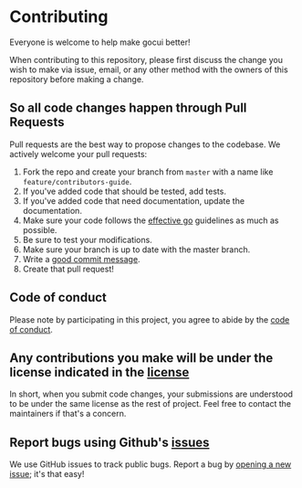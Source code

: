 # Contributing

Everyone is welcome to help make gocui better!

When contributing to this repository, please first discuss the change you wish
to make via issue, email, or any other method with the owners of this repository
before making a change. 

## So all code changes happen through Pull Requests
Pull requests are the best way to propose changes to the codebase. We actively
welcome your pull requests:

1. Fork the repo and create your branch from `master` with a name like `feature/contributors-guide`.
2. If you've added code that should be tested, add tests.
3. If you've added code that need documentation, update the documentation.
4. Make sure your code follows the [effective go](https://golang.org/doc/effective_go.html) guidelines as much as possible.
5. Be sure to test your modifications.
6. Make sure your branch is up to date with the master branch.
7. Write a [good commit message](http://tbaggery.com/2008/04/19/a-note-about-git-commit-messages.html).
8. Create that pull request!

## Code of conduct
Please note by participating in this project, you agree to abide by the [code of conduct].

[code of conduct]: https://github.com/GoryMoon/gocui/blob/master/CODE-OF-CONDUCT.md

## Any contributions you make will be under the license indicated in the [license](LICENSE.md)
In short, when you submit code changes, your submissions are understood to be
under the same license as the rest of project. Feel free to contact the maintainers if that's a concern.

## Report bugs using Github's [issues](https://github.com/GoryMoon/gocui/issues)
We use GitHub issues to track public bugs. Report a bug by [opening a new
issue](https://github.com/GoryMoon/gocui/issues/new); it's that easy!
